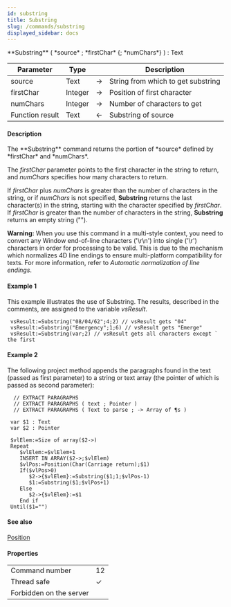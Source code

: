 ```yaml
---
id: substring
title: Substring
slug: /commands/substring
displayed_sidebar: docs
---
```


<!--REF #_command_.Substring.Syntax-->**Substring** ( *source* ; *firstChar* {; *numChars*} ) : Text<!-- END REF-->
<!--REF #_command_.Substring.Params-->
| Parameter | Type |  | Description |
| --- | --- | --- | --- |
| source | Text | &#8594;  | String from which to get substring |
| firstChar | Integer | &#8594;  | Position of first character |
| numChars | Integer | &#8594;  | Number of characters to get |
| Function result | Text | &#8592; | Substring of source |

<!-- END REF-->

#### Description 

<!--REF #_command_.Substring.Summary-->The **Substring** command returns the portion of *source* defined by *firstChar* and *numChars*.<!-- END REF--> 

The *firstChar* parameter points to the first character in the string to return, and *numChars* specifies how many characters to return.

If *firstChar* plus *numChars* is greater than the number of characters in the string, or if *numChars* is not specified, **Substring** returns the last character(s) in the string, starting with the character specified by *firstChar*. If *firstChar* is greater than the number of characters in the string, **Substring** returns an empty string ("").

**Warning:** When you use this command in a multi-style context, you need to convert any Window end-of-line characters ('\\r\\n') into single ('\\r') characters in order for processing to be valid. This is due to the mechanism which normalizes 4D line endings to ensure multi-platform compatibility for texts. For more information, refer to *Automatic normalization of line endings*. 

#### Example 1 

This example illustrates the use of Substring. The results, described in the comments, are assigned to the variable *vsResult*.

```4d
 vsResult:=Substring("08/04/62";4;2) // vsResult gets "04"
 vsResult:=Substring("Emergency";1;6) // vsResult gets "Emerge"
 vsResult:=Substring(var;2) // vsResult gets all characters except ` the first
```

#### Example 2 

The following project method appends the paragraphs found in the text (passed as first parameter) to a string or text array (the pointer of which is passed as second parameter):

```4d
  // EXTRACT PARAGRAPHS
  // EXTRACT PARAGRAPHS ( text ; Pointer )
  // EXTRACT PARAGRAPHS ( Text to parse ; -> Array of ¶s )
 
 var $1 : Text
 var $2 : Pointer
 
 $vlElem:=Size of array($2->)
 Repeat
    $vlElem:=$vlElem+1
    INSERT IN ARRAY($2->;$vlElem)
    $vlPos:=Position(Char(Carriage return);$1)
    If($vlPos>0)
       $2->{$vlElem}:=Substring($1;1;$vlPos-1)
       $1:=Substring($1;$vlPos+1)
    Else
       $2->{$vlElem}:=$1
    End if
 Until($1="")
```

#### See also 

[Position](position.md)  

#### Properties
|  |  |
| --- | --- |
| Command number | 12 |
| Thread safe | &check; |
| Forbidden on the server ||


